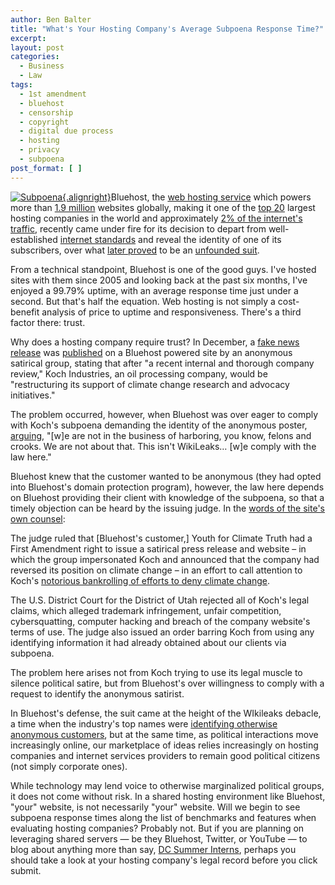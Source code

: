 ```yaml
---
author: Ben Balter
title: "What's Your Hosting Company's Average Subpoena Response Time?"
excerpt:
layout: post
categories:
  - Business
  - Law
tags:
  - 1st amendment
  - bluehost
  - censorship
  - copyright
  - digital due process
  - hosting
  - privacy
  - subpoena
post_format: [ ]
---
```

[![Subpoena](http://farm1.staticflickr.com/157/391427627_62f2a23df4_n.jpg){.alignright}][1]Bluehost, the [web hosting service][2] which powers more than [1.9 million][3] websites globally, making it one of the [top 20][3] largest hosting companies in the world and approximately [2% of the internet's traffic][4], recently came under fire for its decision to depart from well-established [internet standards][5] and reveal the identity of one of its subscribers, over what [later proved][6] to be an [unfounded suit][7].

From a technical standpoint, Bluehost is one of the good guys. I've hosted sites with them since 2005 and looking back at the past six months, I've enjoyed a 99.79% uptime, with an average response time just under a second. But that's half the equation. Web hosting is not simply a cost-benefit analysis of price to uptime and responsiveness. There's a third factor there: trust.

Why does a hosting company require trust? In December, a [fake news release][8] was [published][9] on a Bluehost powered site by an anonymous satirical group, stating that after "a recent internal and thorough company review," Koch Industries, an oil processing company, would be "restructuring its support of climate change research and advocacy initiatives."

The problem occurred, however, when Bluehost was over eager to comply with Koch's subpoena demanding the identity of the anonymous poster, [arguing][4], "\[w\]e are not in the business of harboring, you know, felons and crooks. We are not about that. This isn't WikiLeaks… \[w\]e comply with the law here."

Bluehost knew that the customer wanted to be anonymous (they had opted into Bluehost's domain protection program), however, the law here depends on Bluehost providing their client with knowledge of the subpoena, so that a timely objection can be heard by the issuing judge. In the [words of the site's own counsel][10]:

The judge ruled that \[Bluehost's customer,\] Youth for Climate Truth had a First Amendment right to issue a satirical press release and website – in which the group impersonated Koch and announced that the company had reversed its position on climate change – in an effort to call attention to Koch's [notorious bankrolling of efforts to deny climate change][11].

The U.S. District Court for the District of Utah rejected all of Koch's legal claims, which alleged trademark infringement, unfair competition, cybersquatting, computer hacking and breach of the company website's terms of use. The judge also issued an order barring Koch from using any identifying information it had already obtained about our clients via subpoena.

The problem here arises not from Koch trying to use its legal muscle to silence political satire, but from Bluehost's over willingness to comply with a request to identify the anonymous satirist.

In Bluehost's defense, the suit came at the height of the WIkileaks debacle, a time when the industry's top names were [identifying otherwise anonymous customers][12], but at the same time, as political interactions move increasingly online, our marketplace of ideas relies increasingly on hosting companies and internet services providers to remain good political citizens (not simply corporate ones).

While technology may lend voice to otherwise marginalized political groups, it does not come without risk. In a shared hosting environment like Bluehost, "your" website, is not necessarily "your" website. Will we begin to see subpoena response times along the list of benchmarks and features when evaluating hosting companies? Probably not. But if you are planning on leveraging shared servers — be they Bluehost, Twitter, or YouTube — to blog about anything more than say, [DC Summer Interns][13], perhaps you should take a look at your hosting company's legal record before you click submit.

[1]: http://www.flickr.com/photos/timsamoff/391427627/
[2]: http://en.wikipedia.org/wiki/Web_hosting_service
[3]: http://en.wikipedia.org/wiki/Bluehost
[4]: http://www.necn.com/01/05/11/Koch-Industries-sues-over-bogus-website-/landing_scitech.html?&blockID=3&apID=b76a38541f994e489206850f0db50d02
[5]: http://pubcit.typepad.com/clpblog/2010/07/two-new-cases-on-internet-anonymity.html
[6]: http://www.sltrib.com/sltrib/money/51780456-79/koch-company-judge-federal.html.csp
[7]: http://pubcit.typepad.com/files/kochindustries.pdf
[8]: http://www.scribd.com/doc/45044630/Koch-Industries-on-Climate-Science
[9]: http://www.nytimes.com/2011/02/14/business/media/14link.html?_r=1
[10]: http://pubcit.typepad.com/clpblog/2011/05/federal-court-dismisses-koch-brothers-trademark-suit-over-climate-change-prank.html
[11]: http://www.greenpeace.org/usa/en/campaigns/global-warming-and-energy/polluterwatch/koch-industries/
[12]: http://ben.balter.com/2011/01/11/twitter-goes-to-bat-for-wikileaks/
[13]: http://dcinterns.blogspot.com/